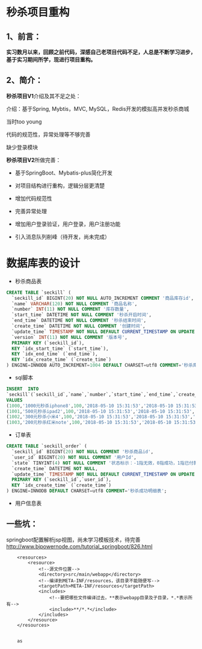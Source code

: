 # 秒杀项目重构

## 1、前言：

**实习数月以来，回顾之前代码，深感自己老项目代码不足，人总是不断学习进步，基于实习期间所学，现进行项目重构。**

## 2、简介：

**秒杀项目V1**介绍及其不足之处：

介绍：基于Spring, Mybtis，MVC, MySQL，Redis开发的模拟高并发秒杀商城

当时too young

代码的规范性，异常处理等不够完善

缺少登录模块

**秒杀项目V2**所做完善：

- 基于SpringBoot、Mybatis-plus简化开发
- 对项目结构进行重构，逻辑分层更清楚

- 增加代码规范性
- 完善异常处理

- 增加用户登录验证，用户登录，用户注册功能
- 引入消息队列削峰（待开发，尚未完成）

# 数据库表的设计

- 秒杀商品表
~~~sql
CREATE TABLE `seckill` (
  `seckill_id` BIGINT(20) NOT NULL AUTO_INCREMENT COMMENT '商品库存id',
  `name` VARCHAR(120) NOT NULL COMMENT '商品名称',
  `number` INT(11) NOT NULL COMMENT '库存数量',
  `start_time` DATETIME NOT NULL COMMENT '秒杀开启时间',
  `end_time` DATETIME NOT NULL COMMENT '秒杀结束时间',
  `create_time` DATETIME NOT NULL COMMENT '创建时间',
  `update_time` TIMESTAMP NOT NULL DEFAULT CURRENT_TIMESTAMP ON UPDATE CURRENT_TIMESTAMP COMMENT '创建时间',
  `version` INT(11) NOT NULL COMMENT '版本号',
  PRIMARY KEY (`seckill_id`),
  KEY `idx_start_time` (`start_time`),
  KEY `idx_end_time` (`end_time`),
  KEY `idx_create_time` (`create_time`)
) ENGINE=INNODB AUTO_INCREMENT=1004 DEFAULT CHARSET=utf8 COMMENT='秒杀库存表';
~~~
- sql脚本
~~~sql
INSERT  INTO 
`seckill`(`seckill_id`,`name`,`number`,`start_time`,`end_time`,`create_time`,`version`) 
VALUES 
(1000,'1000元秒杀iphone8',100,'2018-05-10 15:31:53','2018-05-10 15:31:53','2018-05-10 15:31:53',0),
(1001,'500元秒杀ipad2',100,'2018-05-10 15:31:53','2018-05-10 15:31:53','2018-05-10 15:31:53',0),
(1002,'300元秒杀小米4',100,'2018-05-10 15:31:53','2018-05-10 15:31:53','2018-05-10 15:31:53',0),
(1003,'200元秒杀红米note',100,'2018-05-10 15:31:53','2018-05-10 15:31:53','2018-05-10 15:31:53',0);
~~~
- 订单表
~~~sql
CREATE TABLE `seckill_order` (
  `seckill_id` BIGINT(20) NOT NULL COMMENT '秒杀商品id',
  `user_id` BIGINT(20) NOT NULL COMMENT '用户Id',
  `state` TINYINT(4) NOT NULL COMMENT '状态标示：-1指无效，0指成功，1指已付款',
  `create_time` DATETIME NOT NULL,
  `update_time` TIMESTAMP NOT NULL DEFAULT CURRENT_TIMESTAMP ON UPDATE CURRENT_TIMESTAMP,
  PRIMARY KEY (`seckill_id`,`user_id`),
  KEY `idx_create_time` (`create_time`)
) ENGINE=INNODB DEFAULT CHARSET=utf8 COMMENT='秒杀成功明细表';
~~~
- 用户信息表

## 一些坑：
springboot配置解析jsp视图，尚未学习模板技术，待完善
http://www.bjpowernode.com/tutorial_springboot/826.html
<!--处理jsp-->
		<resources>
			<resource>
				<!--源文件位置-->
				<directory>src/main/webapp</directory>
				<!--编译到META-INF/resources，该目录不能随便写-->
				<targetPath>META-INF/resources</targetPath>
				<includes>
					<!--要把哪些文件编译过去，**表示webapp目录及子目录，*.*表示所有-->
					<include>**/*.*</include>
				</includes>
			</resource>
		</resources>
		
		
		as
		
		
		